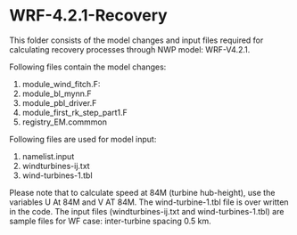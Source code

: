 # WRF-4.2.1-Recovery
This folder consists of the model changes and input files required for calculating recovery processes through NWP model: WRF-V4.2.1.


Following files contain the model changes:
1) module_wind_fitch.F: 
2) module_bl_mynn.F
3) module_pbl_driver.F
4) module_first_rk_step_part1.F
5) registry_EM.commmon

Following files are used for model input:
1) namelist.input
2) windturbines-ij.txt
3) wind-turbines-1.tbl

Please note that to calculate speed at 84M (turbine hub-height), use the variables U At 84M and V AT 84M. The wind-turbine-1.tbl file is over written in the code.
The input files (windturbines-ij.txt and wind-turbines-1.tbl) are sample files for WF case: inter-turbine spacing 0.5 km.


